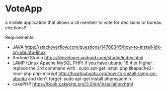 # VoteApp
a mobile application that allows a cll member to vote for decisions or bureau elections!!

Requirements:
* JAVA
https://stackoverflow.com/questions/14788345/how-to-install-jdk-on-ubuntu-linux
* Android Studio
https://developer.android.com/studio/index.html
* LAMP (Linux Apache MySQL PHP)
if you have ubuntu 16.4 or higher : replace the 3rd command with :
sudo apt-get install php libapache2-mod-php php-mcrypt
http://howtoubuntu.org/how-to-install-lamp-on-ubuntu
and don't forget:
sudo apt-get install phpmyadmin
* cakePHP
https://book.cakephp.org/3.0/en/installation.html
